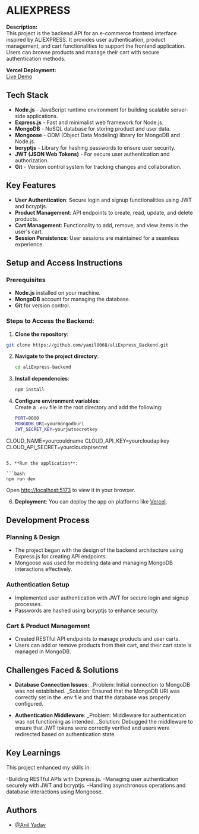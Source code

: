 # ALIEXPRESS

**Description:**  
This project is the backend API for an e-commerce frontend interface inspired by ALIEXPRESS. It provides user authentication, product management, and cart functionalities to support the frontend application. Users can browse products and manage their cart with secure authentication methods.

**Vercel Deployment:**  
[Live Demo](https://ali-express-backend.vercel.app/)

## Tech Stack

- **Node.js** - JavaScript runtime environment for building scalable server-side applications.
- **Express.js** - Fast and minimalist web framework for Node.js.
- **MongoDB** - NoSQL database for storing product and user data.
- **Mongoose** - ODM (Object Data Modeling) library for MongoDB and Node.js.
- **bcryptjs** - Library for hashing passwords to ensure user security.
- **JWT (JSON Web Tokens)** - For secure user authentication and authorization.
- **Git** - Version control system for tracking changes and collaboration.

## Key Features

- **User Authentication**: Secure login and signup functionalities using JWT and bcryptjs.
- **Product Management**: API endpoints to create, read, update, and delete products.
- **Cart Management**: Functionality to add, remove, and view items in the user's cart.
- **Session Persistence**: User sessions are maintained for a seamless experience.

## Setup and Access Instructions

### Prerequisites

- **Node.js** installed on your machine.
- **MongoDB** account for managing the database.
- **Git** for version control.

### Steps to Access the Backend:

1.  **Clone the repository**:

```bash
git clone https://github.com/yanil8068/aliExpress_Backend.git
```

2. **Navigate to the project directory**:

   ```bash
   cd aliExpress-backend

   ```

3. **Install dependencies**:

   ```bash
   npm install
   ```

4. **Configure environment variables**:  
    Create a `.env` file in the root directory and add the following:

   ```bash
   PORT=8000
   MONGODB_URI=yourmongodburi
   JWT_SECRET_KEY=yourjwtsecretkey
   ```

CLOUD_NAME=yourcouldname
CLOUD_API_KEY=yourcloudapikey
CLOUD_API_SECRET=yourcloudapisecret

````

5. **Run the application**:

```bash
npm run dev
````

Open [http://localhost:5173](http://localhost:8000) to view it in your browser.

6. **Deployment**:
   You can deploy the app on platforms like [Vercel](https://www.vercel.com/).

## Development Process

### Planning & Design

- The project began with the design of the backend architecture using Express.js for creating API endpoints.
- Mongoose was used for modeling data and managing MongoDB interactions effectively.

### Authentication Setup

- Implemented user authentication with JWT for secure login and signup processes.
- Passwords are hashed using bcryptjs to enhance security.

### Cart & Product Management

- Created RESTful API endpoints to manage products and user carts.
- Users can add or remove products from their cart, and their cart state is managed in MongoDB.

## Challenges Faced & Solutions

- **Database Connection Issues**:
  \_Problem: Initial connection to MongoDB was not established.
  \_Solution: Ensured that the MongoDB URI was correctly set in the .env file and that the database was properly configured.

- **Authentication Middleware**:
  \_Problem: Middleware for authentication was not functioning as intended.
  \_Solution: Debugged the middleware to ensure that JWT tokens were correctly verified and users were redirected based on authentication state.

## Key Learnings

This project enhanced my skills in:

-Building RESTful APIs with Express.js.
-Managing user authentication securely with JWT and bcryptjs.
-Handling asynchronous operations and database interactions using Mongoose.

## Authors

- [@Anil Yadav](https://github.com/yanil8068)
